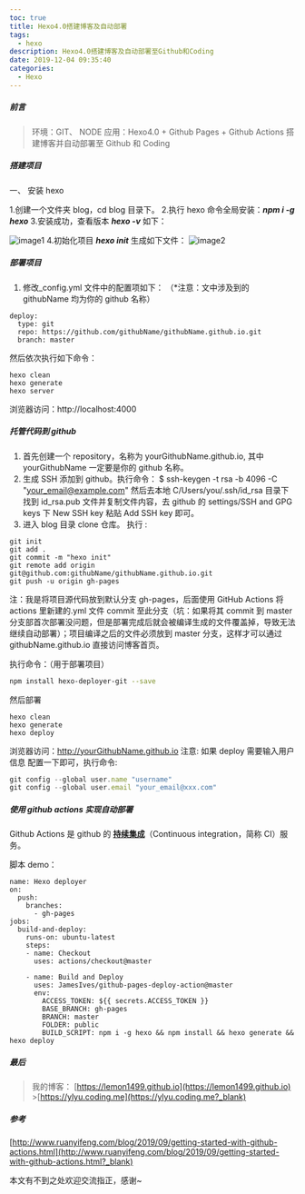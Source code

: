 ```yaml
---
toc: true
title: Hexo4.0搭建博客及自动部署
tags:
  - hexo
description: Hexo4.0搭建博客及自动部署至Github和Coding
date: 2019-12-04 09:35:40
categories:
  - Hexo
---
```


##### 前言

> 环境：GIT、 NODE
> 应用：Hexo4.0 + Github Pages + Github Actions 搭建博客并自动部署至 Github 和 Coding

##### 搭建项目

一、 安装 hexo

1.创建一个文件夹 blog，cd blog 目录下。 2.执行 hexo 命令全局安装：**_npm i -g hexo_** 3.安装成功，查看版本 **_hexo -v_** 如下：

<!--more-->

![image1](Image1.png) 4.初始化项目 **_hexo init_** 生成如下文件：
![image2](Image2.png)

##### 部署项目

1. 修改\_config.yml 文件中的配置项如下：
   （\*注意：文中涉及到的 githubName 均为你的 github 名称）

```
deploy:
  type: git
  repo: https://github.com/githubName/githubName.github.io.git
  branch: master
```

然后依次执行如下命令：

```
hexo clean
hexo generate
hexo server
```

浏览器访问：http://localhost:4000

##### 托管代码到 github

1. 首先创建一个 repository，名称为 yourGithubName.github.io, 其中 yourGithubName 一定要是你的 github 名称。
2. 生成 SSH 添加到 github。执行命令：
   $ ssh-keygen -t rsa -b 4096 -C "your_email@example.com" 然后去本地 C/Users/you/.ssh/id_rsa 目录下找到 id_rsa.pub 文件并复制文件内容，去 github 的 settings/SSH and GPG keys 下 New SSH key 粘贴 Add SSH key 即可。
3. 进入 blog 目录 clone 仓库。
   执行 :

```
git init
git add .
git commit -m "hexo init"
git remote add origin git@github.com:githubName/githubName.github.io.git
git push -u origin gh-pages
```

注：我是将项目源代码放到默认分支 gh-pages，后面使用 GitHub Actions 将 actions 里新建的.yml 文件 commit 至此分支（坑：如果将其 commit 到 master 分支部首次部署没问题，但是部署完成后就会被编译生成的文件覆盖掉，导致无法继续自动部署）；项目编译之后的文件必须放到 master 分支，这样才可以通过 githubName.github.io 直接访问博客首页。

执行命令：（用于部署项目）

```bash
npm install hexo-deployer-git --save
```

然后部署

```
hexo clean
hexo generate
hexo deploy
```

浏览器访问：http://yourGithubName.github.io
注意: 如果 deploy 需要输入用户信息 配置一下即可，执行命令:

```javascript
git config --global user.name "username"
git config --global user.email "your_email@xxx.com"
```

##### 使用 github actions 实现自动部署

Github Actions 是 github 的 <u>**持续集成**</u>（Continuous integration，简称 CI）服务。

脚本 demo：

```
name: Hexo deployer
on:
  push:
    branches:
      - gh-pages
jobs:
  build-and-deploy:
    runs-on: ubuntu-latest
    steps:
    - name: Checkout
      uses: actions/checkout@master

    - name: Build and Deploy
      uses: JamesIves/github-pages-deploy-action@master
      env:
        ACCESS_TOKEN: ${{ secrets.ACCESS_TOKEN }}
        BASE_BRANCH: gh-pages
        BRANCH: master
        FOLDER: public
        BUILD_SCRIPT: npm i -g hexo && npm install && hexo generate && hexo deploy
```

##### 最后

> 我的博客：
> [https://lemon1499.github.io](https://lemon1499.github.io) >[https://ylyu.coding.me](https://ylyu.coding.me?_blank)

##### 参考

[http://www.ruanyifeng.com/blog/2019/09/getting-started-with-github-actions.html](http://www.ruanyifeng.com/blog/2019/09/getting-started-with-github-actions.html?_blank)

本文有不到之处欢迎交流指正，感谢~
